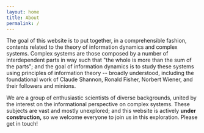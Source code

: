 ```yaml
---
layout: home
title: About
permalink: /
---
```


The goal of this website is to put together, in a comprehensible fashion, contents related to the theory of information dynamics and complex systems. Complex systems are those composed by a number of interdependent parts in way such that "the whole is more than the sum of the parts"; and the goal of information dynamics is to study these systems using principles of information theory -- broadly understood, including the foundational work of Claude Shannon, Ronald Fisher, Norbert Wiener, and their followers and minions.

We are a group of enthusiastic scientists of diverse backgrounds, united by the interest on the informational perspective on complex systems. These subjects are vast and mostly unexplored; and this website is actively **under construction,** so we welcome everyone to join us in this exploration. Please get in touch!

